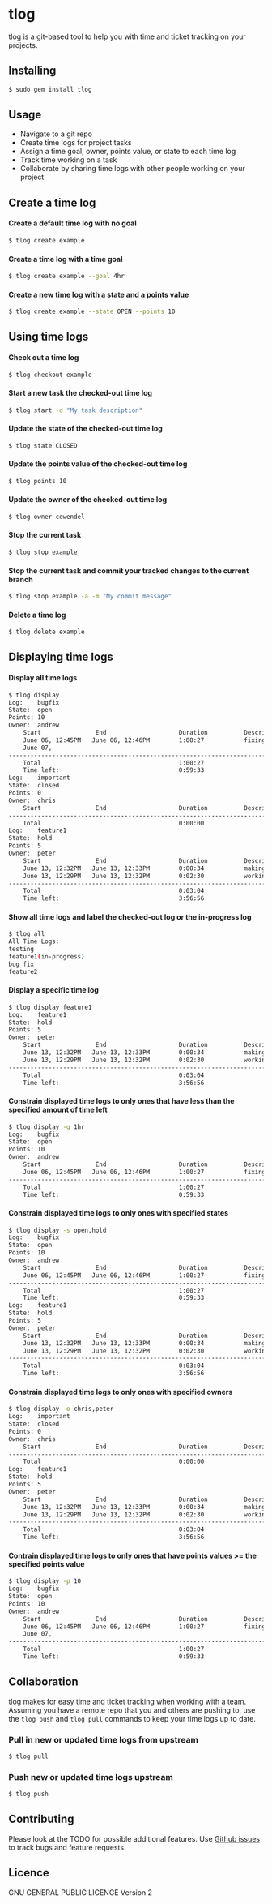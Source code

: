 tlog
============================================

tlog is a git-based tool to help you with time and ticket tracking on your projects. 

## Installing
```bash
$ sudo gem install tlog
```

## Usage
* Navigate to a git repo
* Create time logs for project tasks
* Assign a time goal, owner, points value, or state to each time log
* Track time working on a task
* Collaborate by sharing time logs with other people working on your project

## Create a time log

#### Create a default time log with no goal
```bash
$ tlog create example 
```

#### Create a time log with a time goal
```bash
$ tlog create example --goal 4hr
```

#### Create a new time log with a state and a points value
```bash
$ tlog create example --state OPEN --points 10
```

## Using time logs

#### Check out a time log
```bash
$ tlog checkout example
```

#### Start a new task the checked-out time log
```bash
$ tlog start -d "My task description"
```

#### Update the state of the checked-out time log
```bash
$ tlog state CLOSED
```

#### Update the points value of the checked-out time log
```bash
$ tlog points 10
```

#### Update the owner of the checked-out time log
```bash
$ tlog owner cewendel
```

#### Stop the current task
```bash
$ tlog stop example
```

#### Stop the current task and commit your tracked changes to the current branch
```bash
$ tlog stop example -a -m "My commit message"
```

#### Delete a time log
```bash
$ tlog delete example
```

## Displaying time logs

#### Display all time logs
```bash
$ tlog display
Log:    bugfix
State:  open
Points: 10
Owner:  andrew
	Start               End                    Duration          Description
	June 06, 12:45PM   June 06, 12:46PM        1:00:27           fixing really bad bug
	June 07, 
----------------------------------------------------------------------------------------------------
	Total                                      1:00:27 
	Time left:                                 0:59:33
Log:    important
State:  closed
Points: 0
Owner:  chris
	Start               End                    Duration          Description
----------------------------------------------------------------------------------------------------
	Total                                      0:00:00 
Log:    feature1
State:  hold
Points: 5
Owner:  peter
	Start               End                    Duration          Description
	June 13, 12:32PM   June 13, 12:33PM        0:00:34           making sure new feature works
	June 13, 12:29PM   June 13, 12:32PM        0:02:30           working on new feature
----------------------------------------------------------------------------------------------------
	Total                                      0:03:04 
	Time left:                                 3:56:56
``` 

#### Show all time logs and label the checked-out log or the in-progress log
```bash
$ tlog all
All Time Logs:
testing
feature1(in-progress)
bug fix
feature2
```

#### Display a specific time log
```bash
$ tlog display feature1
Log:    feature1
State:  hold
Points: 5
Owner:  peter
	Start               End                    Duration          Description
	June 13, 12:32PM   June 13, 12:33PM        0:00:34           making sure new feature works
	June 13, 12:29PM   June 13, 12:32PM        0:02:30           working on new feature
----------------------------------------------------------------------------------------------------
	Total                                      0:03:04 
	Time left:                                 3:56:56
```

#### Constrain displayed time logs to only ones that have less than the specified amount of time left
```bash
$ tlog display -g 1hr
Log:    bugfix
State:  open
Points: 10
Owner:  andrew
	Start               End                    Duration          Description
	June 06, 12:45PM   June 06, 12:46PM        1:00:27           fixing really bad bug
----------------------------------------------------------------------------------------------------
	Total                                      1:00:27 
	Time left:                                 0:59:33
```

#### Constrain displayed time logs to only ones with specified states
```bash
$ tlog display -s open,hold
Log:    bugfix
State:  open
Points: 10
Owner:  andrew
	Start               End                    Duration          Description
	June 06, 12:45PM   June 06, 12:46PM        1:00:27           fixing really bad bug
----------------------------------------------------------------------------------------------------
	Total                                      1:00:27 
	Time left:                                 0:59:33
Log:    feature1
State:  hold
Points: 5
Owner:  peter
	Start               End                    Duration          Description
	June 13, 12:32PM   June 13, 12:33PM        0:00:34           making sure new feature works
	June 13, 12:29PM   June 13, 12:32PM        0:02:30           working on new feature
----------------------------------------------------------------------------------------------------
	Total                                      0:03:04 
	Time left:                                 3:56:56
```
#### Constrain displayed time logs to only ones with specified owners
```bash
$ tlog display -o chris,peter
Log:    important
State:  closed
Points: 0
Owner:  chris
	Start               End                    Duration          Description
----------------------------------------------------------------------------------------------------
	Total                                      0:00:00 
Log:    feature1
State:  hold
Points: 5
Owner:  peter
	Start               End                    Duration          Description
	June 13, 12:32PM   June 13, 12:33PM        0:00:34           making sure new feature works
	June 13, 12:29PM   June 13, 12:32PM        0:02:30           working on new feature
----------------------------------------------------------------------------------------------------
	Total                                      0:03:04 
	Time left:                                 3:56:56
```

#### Contrain displayed time logs to only ones that have points values >= the specified points value
```bash
$ tlog display -p 10
Log:    bugfix
State:  open
Points: 10
Owner:  andrew
	Start               End                    Duration          Description
	June 06, 12:45PM   June 06, 12:46PM        1:00:27           fixing really bad bug
	June 07, 
----------------------------------------------------------------------------------------------------
	Total                                      1:00:27 
	Time left:                                 0:59:33
```

## Collaboration

tlog makes for easy time and ticket tracking when working with a team. Assuming you have a remote repo that you and others are pushing to, use the `tlog push` and `tlog pull` commands to keep your time logs up to date.

### Pull in new or updated time logs from upstream
```bash
$ tlog pull
```

### Push new or updated time logs upstream
```bash
$ tlog push
```

## Contributing

Please look at the TODO for possible additional features. Use [Github issues](https://github.com/cewendel/tlog/issues) to track bugs and feature requests.

## Licence

GNU GENERAL PUBLIC LICENCE Version 2
